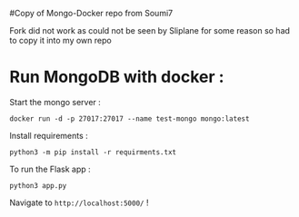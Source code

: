 #Copy of Mongo-Docker repo from Soumi7

Fork did not work as could not be seen by Sliplane for some reason so had to copy it into my own repo


# Run MongoDB with docker :

Start the mongo server :

```
docker run -d -p 27017:27017 --name test-mongo mongo:latest
```

Install requirements :

```
python3 -m pip install -r requirments.txt
```

To run the Flask app :

```
python3 app.py  
```

Navigate to `http://localhost:5000/` !


